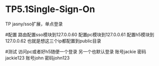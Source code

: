 # TP5.1Single-Sign-On
TP jasny/sso扩展，单点登录

#配置 路由配置sso模块到127.0.0.60
配置pc模块到127.0.0.61
配置h5模块到127.0.0.62
也就是想这三个ip都配置到public目录

#测试 访问pc或者好h5随便一个登录 另一个也默认登录
账号jackie 密码jackie123
账号john 密码john123
